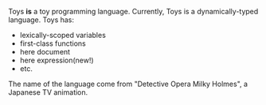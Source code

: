 Toys **is** a toy programming language.  Currently, Toys is a dynamically-typed
language.  Toys has: 

* lexically-scoped variables
* first-class functions
* here document
* here expression(new!)
* etc.

The name of the language come from "Detective Opera Milky Holmes", a Japanese TV animation.

